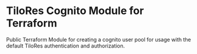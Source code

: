 # TiloRes Cognito Module for Terraform

Public Terraform Module for creating a cognito user pool for usage with the default TiloRes authentication and authorization.